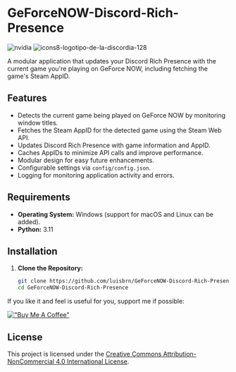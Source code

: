 # GeForceNOW-Discord-Rich-Presence
![nvidia](https://github.com/user-attachments/assets/f01b9e5e-4cf4-4178-b39e-8719590c5f7c)
![icons8-logotipo-de-la-discordia-128](https://github.com/user-attachments/assets/5c3b161c-b062-4430-93c0-4433c472ce87)

A modular application that updates your Discord Rich Presence with the current game you're playing on GeForce NOW, including fetching the game's Steam AppID.

## Features

- Detects the current game being played on GeForce NOW by monitoring window titles.
- Fetches the Steam AppID for the detected game using the Steam Web API.
- Updates Discord Rich Presence with game information and AppID.
- Caches AppIDs to minimize API calls and improve performance.
- Modular design for easy future enhancements.
- Configurable settings via `config/config.json`.
- Logging for monitoring application activity and errors.

## Requirements

- **Operating System:** Windows (support for macOS and Linux can be added).
- **Python:** 3.11

## Installation

1. **Clone the Repository:**

   ```bash
   git clone https://github.com/luisbrn/GeForceNOW-Discord-Rich-Presence.git
   cd GeForceNOW-Discord-Rich-Presence

If you like it and feel is useful for you, support me if possible:

[!["Buy Me A Coffee"](https://www.buymeacoffee.com/assets/img/custom_images/orange_img.png)](https://www.buymeacoffee.com/gbraad)

   
## License

This project is licensed under the [Creative Commons Attribution-NonCommercial 4.0 International License](https://creativecommons.org/licenses/by-nc/4.0/).


